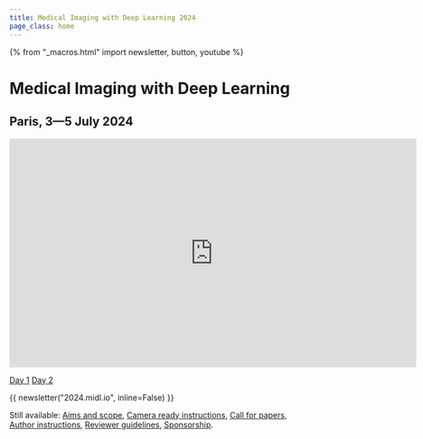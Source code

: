 ```yaml
---
title: Medical Imaging with Deep Learning 2024
page_class: home
---
```

{% from "_macros.html" import newsletter, button, youtube %}

# Medical Imaging with Deep Learning
## Paris, 3—5 July 2024
<!-- <p class="primary-photo centered">
    <img alt="Paris, France" src="/images/paris_small.jpeg">
</p> -->
<!-- {{ youtube('Co9yUIAw6H0') }} -->
<div class="youtube">
  <iframe width="720"
          height="405"
          src="https://www.youtube.com/embed/-mV53dZZs9o"
          frameborder="0"
          allow="accelerometer; autoplay; encrypted-media; gyroscope; picture-in-picture"
          allowfullscreen></iframe>
</div>

<p class="button">
  <a href="https://www.youtube.com/watch?v=27FOGfwgCL8/" target="_blank">Day 1</a>
  <a href="https://www.youtube.com/watch?v=Co9yUIAw6H0/" target="_blank">Day 2</a>
</p>

{{ newsletter("2024.midl.io", inline=False) }}

Still available: [Aims and scope](/aims-and-scope.html), [Camera ready instructions](/camera-ready.html), [Call for papers](/call-for-papers.html), [Author instructions](/author-instructions.html), [Reviewer guidelines](/review-guidelines.html), [Sponsorship](/sponsorship-packages.html).
